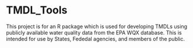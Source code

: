 # TMDL_Tools
This project is for an R package which is used for developing TMDLs using publicly available water quality data from the EPA WQX database.  This is intended for use by States, Fededal agencies, and members of the public.   
